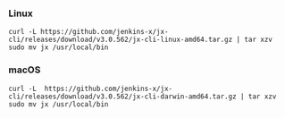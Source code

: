 ### Linux

```shell
curl -L https://github.com/jenkins-x/jx-cli/releases/download/v3.0.562/jx-cli-linux-amd64.tar.gz | tar xzv 
sudo mv jx /usr/local/bin
```

### macOS

```shell
curl -L  https://github.com/jenkins-x/jx-cli/releases/download/v3.0.562/jx-cli-darwin-amd64.tar.gz | tar xzv
sudo mv jx /usr/local/bin
```

